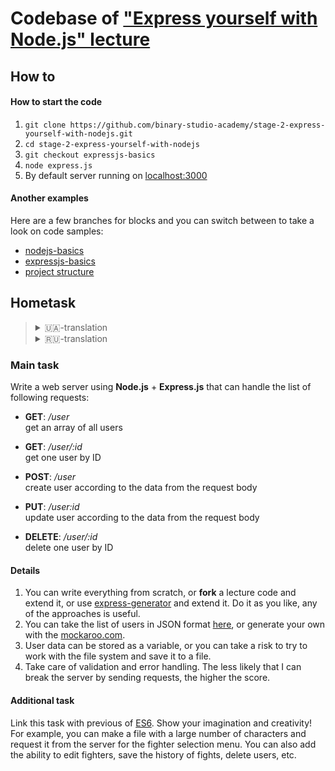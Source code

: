 # Codebase of ["Express yourself with Node.js" lecture](https://binary-studio-academy.github.io/stage-2/lectures/express-yourself-with-nodejs/)

## How to

#### How to start the code

1. `git clone https://github.com/binary-studio-academy/stage-2-express-yourself-with-nodejs.git`
2. `cd stage-2-express-yourself-with-nodejs`
3. `git checkout expressjs-basics`
4. `node express.js`
5. By default server running on [localhost:3000](http://localhost:3000)

#### Another examples
Here are a few branches for blocks and you can switch between to take a look on code samples:
- [nodejs-basics](https://github.com/binary-studio-academy/stage-2-express-yourself-with-nodejs/tree/nodejs-basics)
- [expressjs-basics](https://github.com/binary-studio-academy/stage-2-express-yourself-with-nodejs/tree/expressjs-basics)
- [project structure](https://github.com/binary-studio-academy/stage-2-express-yourself-with-nodejs)


## Hometask
<blockquote>
  <details>
    <summary>🇺🇦-translation</summary>

#### Завдання

Написати веб-сервер на **Node.js** + **Express.js**, який може обробляти такі запити:
- **GET**: _/user_  
  отримання масиву всіх користувачів

- **GET**: _/user/:id_  
  отримання одного користувача по ID

- **POST**: _/user_  
  створення користувача за даними з тіла запиту

- **PUT**: _/user/:id_  
  оновлення користувача за даними з тіла запиту

- **DELETE**: _/user/:id_  
  видалення одного користувача по ID


#### Деталі

1. Можна написати все з нуля, можна **fork**-нути код лекції з GitHub і дописати його, можна використати [express-generator](https://www.npmjs.com/package/express-generator) і розширити його API, робіть як вам зручніше, будь-який з підходів корисний для вас.
2. Список користувачів в форматі JSON можна взяти [тут](https://gist.github.com/alexandrtovmach/3fcf6c0819d6830e21b5f3c117c2c5aa) або ж згенерувати свій, наприклад через сервіс [mockaroo.com](https://mockaroo.com/).
3. Дані про користувачів можна зберігати у вигляді змінної або ж взяти на себе сміливість і спробувати попрацювати з файловою системою і зберігати їх в файл.
4. Подбайте про валідацію і перехоплення помилок. Чим менша ймовірність того, що я зможу зламати сервер відправляючи запити 😈, тим вище оцінка.

#### Завдання* (із зірочкою)

Зв'яжіть це завдання з попереднім по ES6. Проявіть фантазію і креатив, наприклад можна зробити файл з великою кількістю персонажів і запитувати їх з сервера, для меню вибору бійця. Також можна додати можливість редагування бійців, збереження історії бійок, видалення користувачів і т.д.

  </details>
  <details>
    <summary>🇷🇺-translation</summary>

#### Задание
Написать веб-сервер на **Node.js** + **Express.js**, который может обрабатывать следующие запросы:

- **GET**: _/user_  
  получение массива всех пользователей

- **GET**: _/user/:id_  
  получение одного пользователя по ID

- **POST**: _/user_  
  создание пользователя по данным передаваемым в теле запроса

- **PUT**: _/user:id_  
  обновление пользователя по данным передаваемым в теле запроса

- **DELETE**: _/user/:id_  
  удаление одного пользователя по ID


#### Детали

1. Можно написать всё с нуля, можно **fork**-нуть код лекции с GitHub и дописать, можно использовать [express-generator](https://www.npmjs.com/package/express-generator) и расширить его API, делайте как вам удобнее, любой из подходов полезен.
2. Список пользователей в формате JSON можно взять [здесь](https://gist.github.com/alexandrtovmach/3fcf6c0819d6830e21b5f3c117c2c5aa) или же сгенерировать свой, например через сервис [mockaroo.com](https://mockaroo.com/).
3. Данные о пользователях можно хранить в виде переменной или же взять на себя смелость и попробовать поработать с файловой системой и сохранять их в файл.
4. Позаботьтесь о валидации и отлове ошибок. Чем меньше вероятность того, что я смогу сломать сервер отправляя запросы 😈, тем выше оценка.


#### Задание*

Свяжите это задание с предыдущим по ES6. Проявите фантазию и креатив, например можно сделать файл с большим количеством персонажей и запрашивать их с сервера, для меню выбора бойца. Также можно добавить возможность редактирования бойцов, сохранения истории драк, удаление пользователей и т.д.


  </details>
</blockquote>

### Main task

Write a web server using **Node.js** + **Express.js** that can handle the list of following requests:

- **GET**: _/user_  
  get an array of all users

- **GET**: _/user/:id_  
  get one user by ID

- **POST**: _/user_  
  create user according to the data from the request body

- **PUT**: _/user:id_  
  update user according to the data from the request body

- **DELETE**: _/user/:id_  
  delete one user by ID

#### Details

1. You can write everything from scratch, or **fork** a lecture code and extend it, or use [express-generator](https://www.npmjs.com/package/express-generator) and extend it. Do it as you like, any of the approaches is useful.
2. You can take the list of users in JSON format [here](https://gist.github.com/alexandrtovmach/3fcf6c0819d6830e21b5f3c117c2c5aa), or generate your own with the [mockaroo.com](https://mockaroo.com/).
3. User data can be stored as a variable, or you can take a risk to try to work with the file system and save it to a file.
4. Take care of validation and error handling. The less likely that I can break the server by sending requests, the higher the score.

#### Additional task

Link this task with previous of [ES6](https://binary-studio-academy.github.io/stage-2/lectures/es6-for-everyone/). Show your imagination and creativity! For example, you can make a file with a large number of characters and request it from the server for the fighter selection menu. You can also add the ability to edit fighters, save the history of fights, delete users, etc.